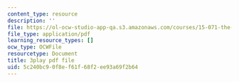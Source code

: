 ```yaml
---
content_type: resource
description: ''
file: https://ol-ocw-studio-app-qa.s3.amazonaws.com/courses/15-071-the-analytics-edge-spring-2017/5c240bc90f8ef61f68f2ee93a69f2b64_iR1nRg-jm1o.pdf
file_type: application/pdf
learning_resource_types: []
ocw_type: OCWFile
resourcetype: Document
title: 3play pdf file
uid: 5c240bc9-0f8e-f61f-68f2-ee93a69f2b64
---
```

